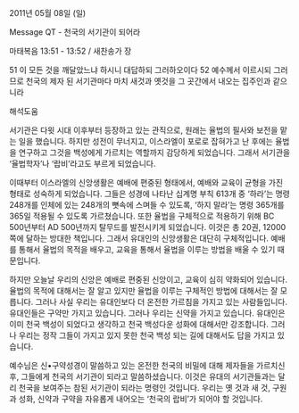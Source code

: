 2011년 05월 08일 (일)

Message QT - 천국의 서기관이 되어라



마태복음 13:51 - 13:52 / 새찬송가  장


51 이 모든 것을 깨달았느냐 하시니 대답하되 그러하오이다 52 예수께서 이르시되 그러므로 천국의 제자 된 서기관마다 마치 새것과 옛것을 그 곳간에서 내오는 집주인과 같으니라

해석도움





서기관은 다윗 시대 이후부터 등장하고 있는 관직으로, 원래는 율법의 필사와 보전을 맡는 일을 했습니다. 하지만 성전이 무너지고, 이스라엘이 포로로 잡혀가고 난 후에는 율법을 연구하고 그것을 백성에게 가르치는 역할까지 감당하게 되었습니다. 그래서 서기관을 ‘율법학자’나 ‘랍비’라고도 부르게 되었습니다.    

이때부터 이스라엘의 신앙생활은 예배에 편중된 형태에서, 예배와 교육이 균형을 가진 형태로 성숙하게 되었습니다. 그들은 성경에 나타난 십계명 부칙 613개 중 ‘하라’는 명령 248개를 인체에 있는 248개의 뼛속에 스며들 수 있도록, ‘하지 말라’는 명령 365개를 365일 적용될 수 있도록 가르쳤습니다. 또한 율법을 구체적으로 적용하기 위해 BC 500년부터 AD 500년까지 탈무드를 발전시키게 되었습니다. 이것은 총 20권, 12000쪽에 달하는 방대한 책입니다. 그래서 유대인의 신앙생활은 대단히 구체적입니다. 예배를 통해서 율법의 목적을 배우고, 교육을 통해서 율법을 이루는 방법을 배울 수 있기 때문입니다. 

하지만 오늘날 우리의 신앙은 예배로 편중된 신앙이고, 교육이 심히 약화되어 있습니다. 율법의 목적에 대해서는 잘 알고 있지만 율법을 이루는 구체적인 방법에 대해서는 잘 모릅니다. 그러나 사실 우리는 유대인보다 더 온전한 가르침을 가지고 있는 사람들입니다. 유대인들은 구약만 가지고 있습니다. 그러나 우리는 신약을 가지고 있습니다. 유대인은 이미 천국 백성이 되었다고 생각하고 천국 백성다운 성화에 대해서만 강조합니다. 그러나 우리는 정작 그들이 가지고 있지 못한 천국 백성 되는 길에 대해서도 답을 가지고 있습니다.   

예수님은 신•구약성경이 말씀하고 있는 온전한 천국의 비밀에 대해 제자들을 가르치신 후, 그들에게 천국의 서기관이 되라고 말씀하셨습니다. 이것은 유대의 서기관들과는 달리 천국을 보여주는 참된 서기관이 되라는 명령인 것입니다. 우리는 옛 것과 새 것, 구원과 성화, 신약과 구약을 자유롭게 내어오는 ‘천국의 랍비’가 되어야 할 것입니다.